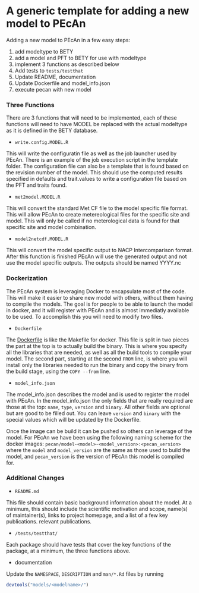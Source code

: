 A generic template for adding a new model to PEcAn
==========================================================================

Adding a new model to PEcAn in a few easy steps:

1. add modeltype to BETY
2. add a model and PFT to BETY for use with modeltype
3. implement 3 functions as described below
4. Add tests to `tests/testthat`
5. Update README, documentation
6. Update Dockerfile and model_info.json
7. execute pecan with new model


### Three Functions

There are 3 functions that will need to be implemented, each of these
functions will need to have MODEL be replaced with the actual modeltype as
it is defined in the BETY database.

* `write.config.MODEL.R`

 This will write the configuratin file as well as the job launcher used by
 PEcAn. There is an example of the job execution script in the template
 folder. The configuration file can also be a template that is found based
 on the revision number of the model. This should use the computed results
 specified in defaults and trait.values to write a configuration file
 based on the PFT and traits found.

* `met2model.MODEL.R`

 This will convert the standard Met CF file to the model specific file
 format. This will allow PEcAn to create metereological files for the
 specific site and model. This will only be called if no meterological
 data is found for that specific site and model combination.

* `model2netcdf.MODEL.R`

 This will convert the model specific output to NACP Intercomparison
 format. After this function is finished PEcAn will use the generated
 output and not use the model specific outputs. The outputs should be
 named YYYY.nc
 
### Dockerization

The PEcAn system is leveraging Docker to encapsulate most of the code.
This will make it easier to share new model with others, without them
having to compile the models. The goal is for people to be able to
launch the model in docker, and it will register with PEcAn and is
almost immediatly available to be used. To accomplish this you will need to modify two files.

* `Dockerfile`

 The [Dockerfile](https://docs.docker.com/engine/reference/builder/) is
 like the Makefile for docker. This file is split in two pieces the
 part at the top is to actually build the binary. This is where you
 specify all the libraries that are needed, as well as all the build
 tools to compile your model. The second part, starting at the second
 `FROM` line, is where you will install only the libraries needed to
 run the binary and copy the binary from the build stage, using the
 `COPY --from` line.
 
* `model_info.json`

 The model_info.json describes the model and is used to register the
 model with PEcAn. In the model_info.json the only fields that are
 really required are those at the top: `name`, `type`, `version` and
 `binary`. All other fields are optional but are good to be filled
 out. You can leave `version` and `binary` with the special values
 which will be updated by the Dockerfile.
 
Once the image can be build it can be pushed so others can leverage
of the model. For PEcAn we have been using the following naming scheme
for the docker images: `pecan/model-<model>-<model_version>:<pecan_version>`
where the `model` and `model_version` are the same as those used to
build the model, and `pecan_version` is the version of PEcAn this
model is compiled for.

### Additional Changes
 
* `README.md` 
 
This file should contain basic background information about the model. 
At a minimum, this should include the scientific motivation and scope, 
name(s) of maintainer(s), links to project homepage, and a list of a few
key publications. 
relevant publications.

* `/tests/testthat/`

Each package should have tests that cover the key functions of the package, 
at a minimum, the three functions above.

* documentation

Update the `NAMESPACE`, `DESCRIPTION` and `man/*.Rd` files by running 

```r
devtools("models/<modelname>/")
```
